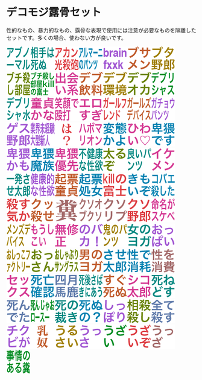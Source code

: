 # デコモジ露骨セット

性的なもの、暴力的なもの、露骨な表現で使用には注意が必要なものを隔離したセットです。多くの場合、使わない方が良いです。

![abuno-maru](../decomoji/explicit/abuno-maru.png)![aitehasinu](../decomoji/explicit/aitehasinu.png)![akannkousappou](../decomoji/explicit/akannkousappou.png)![aruma-ninopanntu](../decomoji/explicit/aruma-ninopanntu.png)![brainfxxk](../decomoji/explicit/brainfxxk.png)![busamenn](../decomoji/explicit/busamenn.png)![butayarou](../decomoji/explicit/butayarou.png)![butikorosibeya](../decomoji/explicit/butikorosibeya.png)![butikorosibeyakillnohuzi](../decomoji/explicit/butikorosibeyakillnohuzi.png)![deaikei](../decomoji/explicit/deaikei.png)![debuinnryou](../decomoji/explicit/debuinnryou.png)![debukannkyou](../decomoji/explicit/debukannkyou.png)![debuoka](../decomoji/explicit/debuoka.png)![deburisyasu](../decomoji/explicit/deburisyasu.png)![deburisyasui](../decomoji/explicit/deburisyasui.png)![douteikana](../decomoji/explicit/douteikana.png)![egaodeouda](../decomoji/explicit/egaodeouda.png)![erosugi](../decomoji/explicit/erosugi.png)![ga-ruhurenndo](../decomoji/explicit/ga-ruhurenndo.png)![ga-ruzudebaisu](../decomoji/explicit/ga-ruzudebaisu.png)![gatyoupanntu](../decomoji/explicit/gatyoupanntu.png)![gesuyarou](../decomoji/explicit/gesuyarou.png)![gyoukaimikeikennoogatasinnzinn](../decomoji/explicit/gyoukaimikeikennoogatasinnzinn.png)![ha_](../decomoji/explicit/ha_.png)![habomarionn](../decomoji/explicit/habomarionn.png)![henntaikayo](../decomoji/explicit/henntaikayo.png)![hiwai](../decomoji/explicit/hiwai.png)![hiwaidesu](../decomoji/explicit/hiwaidesu.png)![hiwaikamo](../decomoji/explicit/hiwaikamo.png)![hiwaimazoku](../decomoji/explicit/hiwaimazoku.png)![hiwaiyuusenn](../decomoji/explicit/hiwaiyuusenn.png)![hukennkounaseiyoku](../decomoji/explicit/hukennkounaseiyoku.png)![hutoruzo](../decomoji/explicit/hutoruzo.png)![iipanntu](../decomoji/explicit/iipanntu.png)![ikemenn](../decomoji/explicit/ikemenn.png)![ippatusasetarou](../decomoji/explicit/ippatusasetarou.png)![kennkoutekinaseiyoku](../decomoji/explicit/kennkoutekinaseiyoku.png)![kihyoudoutei](../decomoji/explicit/kihyoudoutei.png)![kihyousyojo](../decomoji/explicit/kihyousyojo.png)![killnohuzi](../decomoji/explicit/killnohuzi.png)![kimoizo](../decomoji/explicit/kimoizo.png)![kobaekorosita](../decomoji/explicit/kobaekorosita.png)![korosukika](../decomoji/explicit/korosukika.png)![kukkorose](../decomoji/explicit/kukkorose.png)![kuso](../decomoji/explicit/kuso.png)![kusoobukuso](../decomoji/explicit/kusoobukuso.png)![kusoripu](../decomoji/explicit/kusoripu.png)![kusoyarou](../decomoji/explicit/kusoyarou.png)![meimeigasukebe](../decomoji/explicit/meimeigasukebe.png)![mennzudebaisu](../decomoji/explicit/mennzudebaisu.png)![mousikoi](../decomoji/explicit/mousikoi.png)![musyuusei](../decomoji/explicit/musyuusei.png)![nobaka_](../decomoji/explicit/nobaka_.png)![oninopanntu](../decomoji/explicit/oninopanntu.png)![onnnanoyoga](../decomoji/explicit/onnnanoyoga.png)![oppai](../decomoji/explicit/oppai.png)![osikkofakutori-](../decomoji/explicit/osikkofakutori-.png)![ossann](../decomoji/explicit/ossann.png)![osyaburisanngurasu](../decomoji/explicit/osyaburisanngurasu.png)![otokonoyoga](../decomoji/explicit/otokonoyoga.png)![sasetarou](../decomoji/explicit/sasetarou.png)![seidesyoumou](../decomoji/explicit/seidesyoumou.png)![seiwosyouhi](../decomoji/explicit/seiwosyouhi.png)![sekkusu](../decomoji/explicit/sekkusu.png)![siboukakuninn](../decomoji/explicit/siboukakuninn.png)![sigatubaka](../decomoji/explicit/sigatubaka.png)![sigosabakiniau](../decomoji/explicit/sigosabakiniau.png)![sigusinu](../decomoji/explicit/sigusinu.png)![sikotarou](../decomoji/explicit/sikotarou.png)![sinedosu](../decomoji/explicit/sinedosu.png)![sinndeta](../decomoji/explicit/sinndeta.png)![sinnjaoro-su-](../decomoji/explicit/sinnjaoro-su-.png)![sinosabaki](../decomoji/explicit/sinosabaki.png)![sinuno_](../decomoji/explicit/sinuno_.png)![sippori](../decomoji/explicit/sippori.png)![sousaigorosi](../decomoji/explicit/sousaigorosi.png)![subetekorosu](../decomoji/explicit/subetekorosu.png)![tikubiga](../decomoji/explicit/tikubiga.png)![titiyatu](../decomoji/explicit/titiyatu.png)![urusai](../decomoji/explicit/urusai.png)![ussa](../decomoji/explicit/ussa.png)![uzai](../decomoji/explicit/uzai.png)![uzaizo](../decomoji/explicit/uzaizo.png)![uzza](../decomoji/explicit/uzza.png)![zijounoarukuso](../decomoji/explicit/zijounoarukuso.png)
